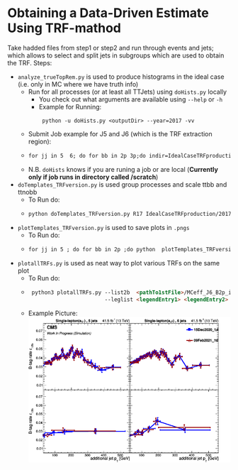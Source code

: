 # Obtaining a Data-Driven Estimate Using TRF-mathod

 Take hadded files from step1 or step2 and run through events and jets; which allows to select and split jets in subgroups
 which are used to obtain the TRF.
 Steps:
   * `analyze_trueTopRem.py` is used to produce histograms in the ideal case (i.e. only in MC where we have truth info)
      * Run for all processes (or at least all TTJets) using `doHists.py` locally
        * You check out what arguments are available using `--help` or `-h`
        * Example for Running: 
          ```
           python -u doHists.py <outputDir> --year=2017 -vv
          ```
      * Submit Job example for J5 and J6 (which is the TRF extraction region):
      * ```markdown
        for jj in 5  6; do for bb in 2p 3p;do indir=IdealCaseTRFproduction/2017/${jj} ; qsub -q localgrid -N d${bb}_${jj}_${iplot} -o ${indir}/${vk}${bb}_${iplot}.out -e ${indir}/${vk}${bb}_${iplot}.err -v INDIR=${PWD}/${indir},iPLOT=${iplot},REGION=extractionProdAna17,nBTAG=${bb},nJETS=${jj} doQSUBjob.sh;done;done;
        ``` 
      * N.B. `doHists` knows if you are runing a job or are local 
        (**Currently only if job runs in directory called /scratch**) 
   * `doTemplates_TRFversion.py` is used group processes and scale ttbb and ttnobb 
      * To Run do:
      * ```markdown
        python doTemplates_TRFversion.py R17 IdealCaseTRFproduction/2017/J6/kinematics_extractionProdAna17_mixator_vlq_JetallPt2021_2_8_23_20/el20mu20_MET60_MT60_1jet0_2jet00/
        ```
   * `plotTemplates_TRFversion.py` is used to save plots in `.pngs` 
      * To Run do:
      * ```markdown
        for jj in 5 ; do for bb in 2p ;do python  plotTemplates_TRFversion.py IdealCaseTRFproduction/2017/J6/kinematics_extractionProdAna17_mixator_vlq_JetallPt2021_2_8_23_20/el20mu20_MET60_MT60_1jet0_2jet00/ ${bb} ${jj} 0.1 out
        ```
   * `plotallTRFs.py`  is used as neat way to plot various TRFs on the same plot
     * To Run do:
     * ```markdown
        python3 plotallTRFs.py --list2b  <pathTo1stFile>/MCeff_J6_B2p_isL0p1.txt <pathTo2ndtFile>/MCeff_J6_B2p_isL0p1.txt <pathTo3rdFile>/MCeff_J6_B2p_isL0p1.txt 
                               --leglist <legendEntry1> <legendEntry2> <legendEntry3> --fout _exampleKey --indir <DirectoryUsedToSaveOutput>
       ```
     * Example Picture: \
       ![plot](.readme_pics/JetallPt_Feb9_17JetallPtJ6B2sv1stat0p1.png)